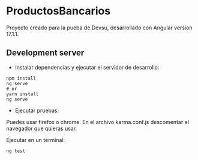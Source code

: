 # ProductosBancarios

Proyecto creado para la pueba de Devsu, desarrollado con Angular version 17.1.1.

## Development server

* Instalar dependencias y ejecutar el servidor de desarrollo:

```
npm install
ng serve
# or
yarn install
ng serve
```

* Ejecutar pruebas:

Puedes usar firefox o chrome. En el archivo karma.conf.js descomentar el navegador que quieras usar.

Ejecutar en un terminal:

```
ng test
```

